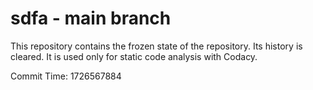 # sdfa - main branch

This repository contains the frozen state of the repository.
Its history is cleared. It is used only for static code
analysis with Codacy.

Commit Time: 1726567884